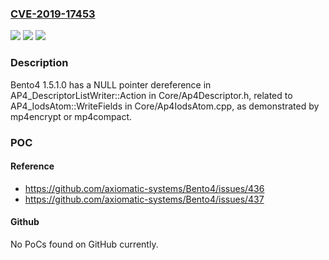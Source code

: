 ### [CVE-2019-17453](https://cve.mitre.org/cgi-bin/cvename.cgi?name=CVE-2019-17453)
![](https://img.shields.io/static/v1?label=Product&message=n%2Fa&color=blue)
![](https://img.shields.io/static/v1?label=Version&message=n%2Fa&color=blue)
![](https://img.shields.io/static/v1?label=Vulnerability&message=n%2Fa&color=brighgreen)

### Description

Bento4 1.5.1.0 has a NULL pointer dereference in AP4_DescriptorListWriter::Action in Core/Ap4Descriptor.h, related to AP4_IodsAtom::WriteFields in Core/Ap4IodsAtom.cpp, as demonstrated by mp4encrypt or mp4compact.

### POC

#### Reference
- https://github.com/axiomatic-systems/Bento4/issues/436
- https://github.com/axiomatic-systems/Bento4/issues/437

#### Github
No PoCs found on GitHub currently.

